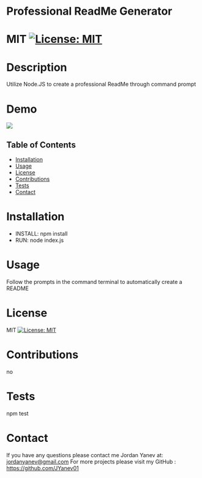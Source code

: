 # Professional ReadMe Generator
  # MIT [![License: MIT](https://img.shields.io/badge/License-MIT-yellow.svg)](https://opensource.org/licenses/MIT)

  # Description
  Utilize Node.JS to create a professional ReadMe through command prompt

  # Demo
  <img src='https://github.com/jyanev01/Professional_README_Generator/blob/main/demo/ReadME.md_video.gif?raw=true'/>

  ## Table of Contents
  * [Installation](#installation)
  * [Usage](#usage)
  * [License](#license)
  * [Contributions](#contributions)
  * [Tests](#tests)
  * [Contact](#contact)

  

  # Installation
  * INSTALL: npm install
  * RUN: node index.js

  # Usage
  Follow the prompts in the command terminal to automatically create a README

  # License
  MIT [![License: MIT](https://img.shields.io/badge/License-MIT-yellow.svg)](https://opensource.org/licenses/MIT)

  # Contributions
  no

  # Tests
  npm test

  # Contact
  If you have any questions please contact me Jordan Yanev at: jordanyanev@gmail.com 
  For more projects please visit my GitHub : https://github.com/JYanev01
